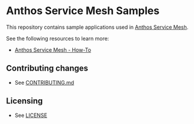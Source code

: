 # Anthos Service Mesh Samples

This repository contains sample applications used in
[Anthos Service Mesh](https://cloud.google.com/service-mesh/docs/overview).

See the following resources to learn more:

- [Anthos Service Mesh - How-To](https://cloud.google.com/service-mesh/docs/how-to)

## Contributing changes

* See [CONTRIBUTING.md](CONTRIBUTING.md)

## Licensing

* See [LICENSE](LICENSE)
